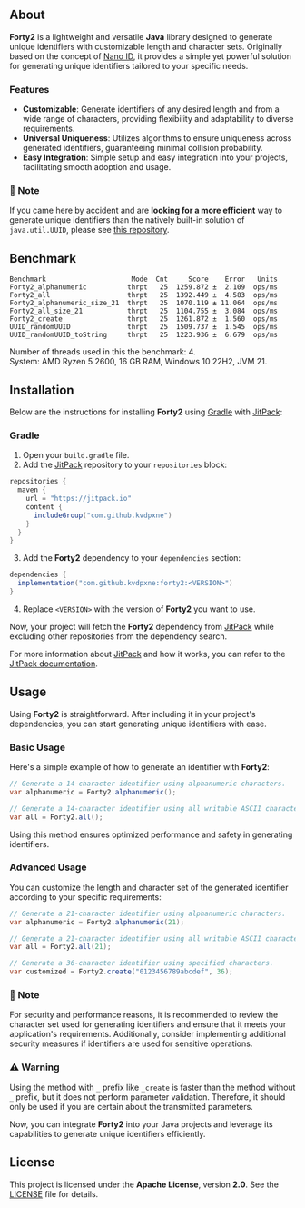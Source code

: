 ## About

**Forty2** is a lightweight and versatile **Java** library designed to generate
unique identifiers with customizable length and character sets.
Originally based on the concept of [Nano ID](https://github.com/ai/nanoid),
it provides a simple yet powerful solution for generating unique identifiers
tailored to your specific needs.

### Features

- **Customizable**: Generate identifiers of any desired length and from a wide
  range of characters, providing flexibility and adaptability to diverse
  requirements.
- **Universal Uniqueness**: Utilizes algorithms to ensure uniqueness across
  generated identifiers, guaranteeing minimal collision probability.
- **Easy Integration**: Simple setup and easy integration into your projects,
  facilitating smooth adoption and usage.

### 📝 Note

If you came here by accident and are **looking for a more efficient** way to
generate unique identifiers than the natively built-in solution of
``java.util.UUID``, please see
[this repository](https://github.com/f4b6a3/tsid-creator).

## Benchmark

```text
Benchmark                     Mode  Cnt     Score    Error   Units
Forty2_alphanumeric          thrpt   25  1259.872 ±  2.109  ops/ms
Forty2_all                   thrpt   25  1392.449 ±  4.583  ops/ms
Forty2_alphanumeric_size_21  thrpt   25  1070.119 ± 11.064  ops/ms
Forty2_all_size_21           thrpt   25  1104.755 ±  3.084  ops/ms
Forty2_create                thrpt   25  1261.872 ±  1.560  ops/ms
UUID_randomUUID              thrpt   25  1509.737 ±  1.545  ops/ms
UUID_randomUUID_toString     thrpt   25  1223.936 ±  6.679  ops/ms
```

Number of threads used in this the benchmark: 4.  
System: AMD Ryzen 5 2600, 16 GB RAM, Windows 10 22H2, JVM 21.

## Installation

Below are the instructions for installing **Forty2** using
[Gradle](https://gradle.org) with [JitPack](https://jitpack.io):

### Gradle

1. Open your `build.gradle` file.
2. Add the [JitPack](https://jitpack.io) repository to your `repositories`
   block:

```groovy
repositories {
  maven {
    url = "https://jitpack.io"
    content {
      includeGroup("com.github.kvdpxne")
    }
  }
}
```

3. Add the **Forty2** dependency to your `dependencies` section:

```groovy
dependencies {
  implementation("com.github.kvdpxne:forty2:<VERSION>")
}
```

4. Replace `<VERSION>` with the version of **Forty2** you want to use.

Now, your project will fetch the **Forty2** dependency from
[JitPack](https://jitpack.io) while excluding other repositories from the
dependency search.

For more information about [JitPack](https://jitpack.io) and how it works,
you can refer to the [JitPack documentation](https://docs.jitpack.io).

## Usage

Using **Forty2** is straightforward.
After including it in your project's dependencies, you can start generating
unique identifiers with ease.

### Basic Usage

Here's a simple example of how to generate an identifier with **Forty2**:

```java
// Generate a 14-character identifier using alphanumeric characters.
var alphanumeric = Forty2.alphanumeric();

// Generate a 14-character identifier using all writable ASCII characters.
var all = Forty2.all();
```

Using this method ensures optimized performance and safety in generating
identifiers.

### Advanced Usage

You can customize the length and character set of the generated identifier
according to your specific requirements:

```java
// Generate a 21-character identifier using alphanumeric characters.
var alphanumeric = Forty2.alphanumeric(21);

// Generate a 21-character identifier using all writable ASCII characters.
var all = Forty2.all(21);

// Generate a 36-character identifier using specified characters.
var customized = Forty2.create("0123456789abcdef", 36);
```

### 📝 Note

For security and performance reasons, it is recommended to review the character
set used for generating identifiers and ensure that it meets your application's
requirements.
Additionally, consider implementing additional security measures if identifiers
are used for sensitive operations.

### ⚠️ Warning

Using the method with `_` prefix like `_create` is faster than the
method without `_` prefix, but it does not perform parameter validation.
Therefore, it should only be used if you are certain about the transmitted
parameters.

Now, you can integrate **Forty2** into your Java projects and leverage its
capabilities to generate unique identifiers efficiently.

## License

This project is licensed under the **Apache License**, version **2.0**.
See the [LICENSE](https://github.com/kvdpxne/forty2/blob/master/LICENSE) file
for details.